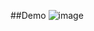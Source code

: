 ##Demo
![image](https://github.com/laughugin/Pavuk/assets/90358540/3ac9f707-e3b5-4763-97b5-581239311c9f)
